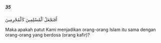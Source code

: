 ##### 35

<span class="ayah">أَفَنَجْعَلُ ٱلْمُسْلِمِينَ كَٱلْمُجْرِمِينَ</span>

<span class="ayah_translation">Maka apakah patut Kami menjadikan orang-orang Islam itu sama dengan orang-orang yang berdosa (orang kafir)?</span>
